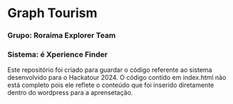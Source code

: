 # Graph Tourism

### Grupo: Roraima Explorer Team
### Sistema: é Xperience Finder

Este repositório foi criado para guardar o código referente ao sistema desenvolvido para o Hackatour 2024.
O código contido em index.html não está completo pois ele reflete o conteúdo que foi inserido diretamente dentro do wordpress para a aprensetação.
